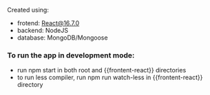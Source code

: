 
Created using:
- frotend: React@16.7.0
- backend: NodeJS
- database: MongoDB/Mongoose

### To run the app in development mode:

- run npm start in both root and {{frontent-react}} directories
- to run less compiler, run npm run watch-less in {{frontent-react}} directory